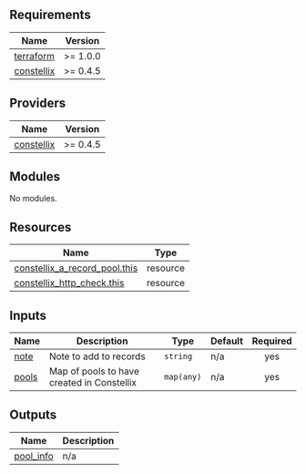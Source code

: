 <!-- BEGIN_TF_DOCS -->
## Requirements

| Name | Version |
|------|---------|
| <a name="requirement_terraform"></a> [terraform](#requirement\_terraform) | >= 1.0.0 |
| <a name="requirement_constellix"></a> [constellix](#requirement\_constellix) | >= 0.4.5 |

## Providers

| Name | Version |
|------|---------|
| <a name="provider_constellix"></a> [constellix](#provider\_constellix) | >= 0.4.5 |

## Modules

No modules.

## Resources

| Name | Type |
|------|------|
| [constellix_a_record_pool.this](https://registry.terraform.io/providers/Constellix/constellix/latest/docs/resources/a_record_pool) | resource |
| [constellix_http_check.this](https://registry.terraform.io/providers/Constellix/constellix/latest/docs/resources/http_check) | resource |

## Inputs

| Name | Description | Type | Default | Required |
|------|-------------|------|---------|:--------:|
| <a name="input_note"></a> [note](#input\_note) | Note to add to records | `string` | n/a | yes |
| <a name="input_pools"></a> [pools](#input\_pools) | Map of pools to have created in Constellix | `map(any)` | n/a | yes |

## Outputs

| Name | Description |
|------|-------------|
| <a name="output_pool_info"></a> [pool\_info](#output\_pool\_info) | n/a |
<!-- END_TF_DOCS -->